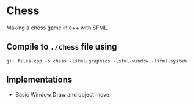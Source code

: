# Chess
Making a chess game in c++ with SFML.

## Compile to `./chess` file using
`g++ files.cpp -o chess -lsfml-graphics -lsfml-window -lsfml-system`

## Implementations
- Basic Window Draw and object move